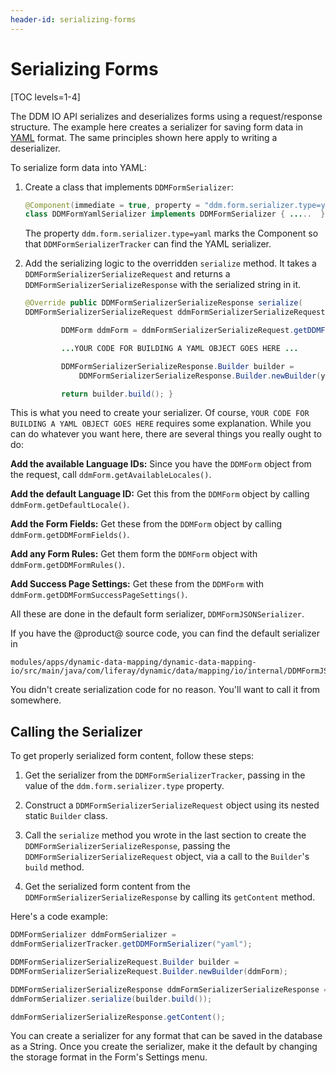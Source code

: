 ```yaml
---
header-id: serializing-forms
---
```


# Serializing Forms

[TOC levels=1-4]

The DDM IO API serializes and deserializes forms using a request/response
structure. The example here creates a serializer for saving form data in
[YAML](https://yaml.org) format. The same principles shown here apply to
writing a deserializer. 

To serialize form data into YAML:

1.  Create a class that implements `DDMFormSerializer`:

    ```java
    @Component(immediate = true, property = "ddm.form.serializer.type=yaml") public
    class DDMFormYamlSerializer implements DDMFormSerializer { .....  }
    ```

    The property `ddm.form.serializer.type=yaml` marks the Component so that
    `DDMFormSerializerTracker` can find the YAML serializer.

2.  Add the serializing logic to the overridden `serialize` method. It takes a
    `DDMFormSerializerSerializeRequest` and returns a
    `DDMFormSerializerSerializeResponse` with the serialized string in it.

    ```java
    @Override public DDMFormSerializerSerializeResponse serialize(
    DDMFormSerializerSerializeRequest ddmFormSerializerSerializeRequest) {

            DDMForm ddmForm = ddmFormSerializerSerializeRequest.getDDMForm(); 

            ...YOUR CODE FOR BUILDING A YAML OBJECT GOES HERE ...  

            DDMFormSerializerSerializeResponse.Builder builder = 
                DDMFormSerializerSerializeResponse.Builder.newBuilder(yamlObject.toString());

            return builder.build(); }
    ```

This is what you need to create your serializer. Of course, `YOUR CODE FOR
BUILDING A YAML OBJECT GOES HERE` requires some explanation. While you can
do whatever you want here, there are several things you really ought to
do:

**Add the available Language IDs:** Since you have the `DDMForm` object from the
    request, call `ddmForm.getAvailableLocales()`.

**Add the default Language ID:** Get this from the `DDMForm` object by calling
    `ddmForm.getDefaultLocale()`.

**Add the Form Fields:** Get these from the `DDMForm` object by calling
    `ddmForm.getDDMFormFields()`.

**Add any Form Rules:** Get them form the `DDMForm` object with
    `ddmForm.getDDMFormRules()`.

**Add Success Page Settings:** Get these from the `DDMForm` with
    `ddmForm.getDDMFormSuccessPageSettings()`.

All these are done in the default form serializer, `DDMFormJSONSerializer`.

If you have the @product@ source code, you can find the default serializer in

    modules/apps/dynamic-data-mapping/dynamic-data-mapping-io/src/main/java/com/liferay/dynamic/data/mapping/io/internal/DDMFormJSONSerializer.java

You didn't create serialization code for no reason. You'll want to call it from
somewhere.

## Calling the Serializer 

To get properly serialized form content, follow these steps:

1.  Get the serializer from the `DDMFormSerializerTracker`, passing in the value
    of the `ddm.form.serializer.type` property.

2.  Construct a `DDMFormSerializerSerializeRequest` object using its nested
    static `Builder` class.

3.  Call the `serialize` method you wrote in the last section to create the
    `DDMFormSerializerSerializeResponse`, passing the
    `DDMFormSerializerSerializeRequest`
    object, via a call to the `Builder`'s `build` method.

4.  Get the serialized form content from the
    `DDMFormSerializerSerializeResponse` by calling its `getContent` method.

Here's a code example:

```java
DDMFormSerializer ddmFormSerializer =
ddmFormSerializerTracker.getDDMFormSerializer("yaml");

DDMFormSerializerSerializeRequest.Builder builder =
DDMFormSerializerSerializeRequest.Builder.newBuilder(ddmForm);

DDMFormSerializerSerializeResponse ddmFormSerializerSerializeResponse =
ddmFormSerializer.serialize(builder.build());

ddmFormSerializerSerializeResponse.getContent();
```

You can create a serializer for any format that can be saved in the database as
a String. Once you create the serializer, make it the default by changing the
storage format in the Form's Settings menu.

